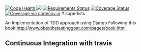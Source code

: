 <a href="https://landscape.io/github/upendra243/superlists/master">
  <img alt="Code Health" src="https://landscape.io/github/upendra243/superlists/master/landscape.svg?style=flat"/>
</a>
<a href="https://travis-ci.org/upendra243/superlists"><img src="https://travis-ci.org/upendra243/superlists.svg?branch=master"></a>
<a href="https://requires.io/github/upendra243/superlists/requirements/?branch=master"><img src="https://requires.io/github/upendra243/superlists/requirements.svg?branch=master" alt="Requirements Status" /></a>
<a href='https://coveralls.io/github/upendra243/superlists?branch=master'><img src='https://coveralls.io/repos/upendra243/superlists/badge.svg?branch=master&service=github' alt='Coverage Status' /></a>
<a href="http://codecov.io/github/upendra243/superlists?branch=master"><img src="http://codecov.io/github/upendra243/superlists/coverage.svg?branch=master" alt="Coverage via codecov.io" /></a>
# superlists

An Implementation of TDD approach using Django 
Following this book:http://www.obeythetestinggoat.com/pages/book.html
## Continuous Integration with travis
